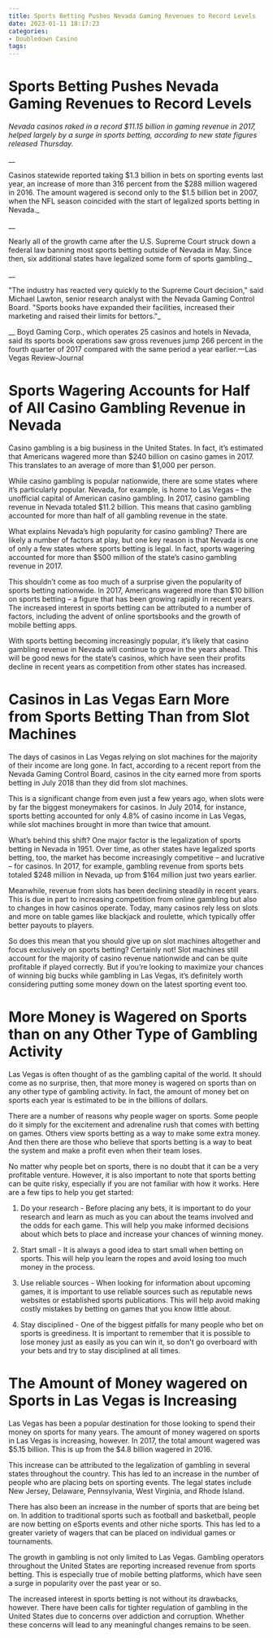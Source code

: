 ```yaml
---
title: Sports Betting Pushes Nevada Gaming Revenues to Record Levels
date: 2023-01-11 18:17:23
categories:
- Doubledown Casino
tags:
---
```



#  Sports Betting Pushes Nevada Gaming Revenues to Record Levels

_Nevada casinos raked in a record $11.15 billion in gaming revenue in 2017, helped largely by a surge in sports betting, according to new state figures released Thursday._

__

Casinos statewide reported taking $1.3 billion in bets on sporting events last year, an increase of more than 316 percent from the $288 million wagered in 2016. The amount wagered is second only to the $1.5 billion bet in 2007, when the NFL season coincided with the start of legalized sports betting in Nevada._

__

Nearly all of the growth came after the U.S. Supreme Court struck down a federal law banning most sports betting outside of Nevada in May. Since then, six additional states have legalized some form of sports gambling._

__

"The industry has reacted very quickly to the Supreme Court decision," said Michael Lawton, senior research analyst with the Nevada Gaming Control Board. "Sports books have expanded their facilities, increased their marketing and raised their limits for bettors."_

__
Boyd Gaming Corp., which operates 25 casinos and hotels in Nevada, said its sports book operations saw gross revenues jump 266 percent in the fourth quarter of 2017 compared with the same period a year earlier.—Las Vegas Review-Journal

#  Sports Wagering Accounts for Half of All Casino Gambling Revenue in Nevada

Casino gambling is a big business in the United States. In fact, it’s estimated that Americans wagered more than $240 billion on casino games in 2017. This translates to an average of more than $1,000 per person.

While casino gambling is popular nationwide, there are some states where it’s particularly popular. Nevada, for example, is home to Las Vegas – the unofficial capital of American casino gambling. In 2017, casino gambling revenue in Nevada totaled $11.2 billion. This means that casino gambling accounted for more than half of all gambling revenue in the state.

What explains Nevada’s high popularity for casino gambling? There are likely a number of factors at play, but one key reason is that Nevada is one of only a few states where sports betting is legal. In fact, sports wagering accounted for more than $500 million of the state’s casino gambling revenue in 2017.

This shouldn’t come as too much of a surprise given the popularity of sports betting nationwide. In 2017, Americans wagered more than $10 billion on sports betting – a figure that has been growing rapidly in recent years. The increased interest in sports betting can be attributed to a number of factors, including the advent of online sportsbooks and the growth of mobile betting apps.

With sports betting becoming increasingly popular, it’s likely that casino gambling revenue in Nevada will continue to grow in the years ahead. This will be good news for the state’s casinos, which have seen their profits decline in recent years as competition from other states has increased.

#  Casinos in Las Vegas Earn More from Sports Betting Than from Slot Machines

The days of casinos in Las Vegas relying on slot machines for the majority of their income are long gone. In fact, according to a recent report from the Nevada Gaming Control Board, casinos in the city earned more from sports betting in July 2018 than they did from slot machines.

This is a significant change from even just a few years ago, when slots were by far the biggest moneymakers for casinos. In July 2014, for instance, sports betting accounted for only 4.8% of casino income in Las Vegas, while slot machines brought in more than twice that amount.

What’s behind this shift? One major factor is the legalization of sports betting in Nevada in 1951. Over time, as other states have legalized sports betting, too, the market has become increasingly competitive – and lucrative – for casinos. In 2017, for example, gambling revenue from sports bets totaled $248 million in Nevada, up from $164 million just two years earlier.

Meanwhile, revenue from slots has been declining steadily in recent years. This is due in part to increasing competition from online gambling but also to changes in how casinos operate. Today, many casinos rely less on slots and more on table games like blackjack and roulette, which typically offer better payouts to players.

So does this mean that you should give up on slot machines altogether and focus exclusively on sports betting? Certainly not! Slot machines still account for the majority of casino revenue nationwide and can be quite profitable if played correctly. But if you’re looking to maximize your chances of winning big bucks while gambling in Las Vegas, it’s definitely worth considering putting some money down on the latest sporting event too.

#  More Money is Wagered on Sports than on any Other Type of Gambling Activity


Las Vegas is often thought of as the gambling capital of the world. It should come as no surprise, then, that more money is wagered on sports than on any other type of gambling activity. In fact, the amount of money bet on sports each year is estimated to be in the billions of dollars.

There are a number of reasons why people wager on sports. Some people do it simply for the excitement and adrenaline rush that comes with betting on games. Others view sports betting as a way to make some extra money. And then there are those who believe that sports betting is a way to beat the system and make a profit even when their team loses.

No matter why people bet on sports, there is no doubt that it can be a very profitable venture. However, it is also important to note that sports betting can be quite risky, especially if you are not familiar with how it works. Here are a few tips to help you get started:

1) Do your research - Before placing any bets, it is important to do your research and learn as much as you can about the teams involved and the odds for each game. This will help you make informed decisions about which bets to place and increase your chances of winning money.

2) Start small - It is always a good idea to start small when betting on sports. This will help you learn the ropes and avoid losing too much money in the process.

3) Use reliable sources - When looking for information about upcoming games, it is important to use reliable sources such as reputable news websites or established sports publications. This will help avoid making costly mistakes by betting on games that you know little about.

4) Stay disciplined - One of the biggest pitfalls for many people who bet on sports is greediness. It is important to remember that it is possible to lose money just as easily as you can win it, so don't go overboard with your bets and try to stay disciplined at all times.

#  The Amount of Money wagered on Sports in Las Vegas is Increasing

Las Vegas has been a popular destination for those looking to spend their money on sports for many years. The amount of money wagered on sports in Las Vegas is increasing, however. In 2017, the total amount wagered was $5.15 billion. This is up from the $4.8 billion wagered in 2016.

This increase can be attributed to the legalization of gambling in several states throughout the country. This has led to an increase in the number of people who are placing bets on sporting events. The legal states include New Jersey, Delaware, Pennsylvania, West Virginia, and Rhode Island.

There has also been an increase in the number of sports that are being bet on. In addition to traditional sports such as football and basketball, people are now betting on eSports events and other niche sports. This has led to a greater variety of wagers that can be placed on individual games or tournaments.

The growth in gambling is not only limited to Las Vegas. Gambling operators throughout the United States are reporting increased revenue from sports betting. This is especially true of mobile betting platforms, which have seen a surge in popularity over the past year or so.

The increased interest in sports betting is not without its drawbacks, however. There have been calls for tighter regulation of gambling in the United States due to concerns over addiction and corruption. Whether these concerns will lead to any meaningful changes remains to be seen.